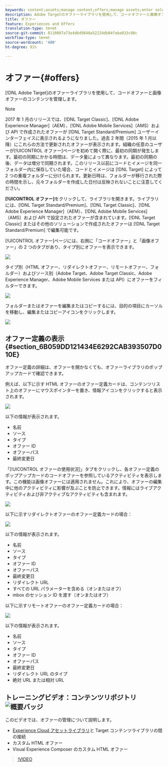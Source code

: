 ```yaml
---
keywords: content;assets;manage content;offers;manage assets;enter selection mode;selection mode
description: Adobe Targetのオファーライブラリを使用して、コードオファーと画像オファーのコンテンツを管理します。
title: オファー
feature: Experiences and Offers
translation-type: tm+mt
source-git-commit: 8110807a73e4d6d9848a52224db04faba033c98c
workflow-type: tm+mt
source-wordcount: '480'
ht-degree: 91%

---
```



# オファー{#offers}

[!DNL Adobe Target]のオファーライブラリを使用して、コードオファーと画像オファーのコンテンツを管理します。

>[!NOTE]
>
>2017 年 1 月のリリースでは、[!DNL Target Classic]、[!DNL Adobe Experience Manager]（AEM）、[!DNL Adobe Mobile Services]（AMS）および API で作成されたオファーが [!DNL Target Standard/Premium] ユーザーインターフェイスに表示されるようになりました。過去 2 年間（2015 年 1 月以降）にこれらの方法で更新されたオファーが表示されます。組織の任意のユーザーが[!UICONTROL オファー]ページを初めて開く際に、最初の同期が発生します。最初の同期にかかる時間は、データ量によって異なります。最初の同期の後、データは増分で同期されます。このリリース以前にコードとイメージを同一フォルダー内に保存していた場合、コードとイメージは [!DNL Target] によって 2 つの重複フォルダーに分けられます。更新日時は、フォルダーが移行された際の時間を示し、元々フォルダーを作成した日付は反映されないことに注意してください。

**[!UICONTROL オファー]**&#x200B;をクリックして、ライブラリを開きます。ライブラリには、[!DNL Target Standard/Premium]、[!DNL Target Classic]、[!DNL Adobe Experience Manager]（AEM）、[!DNL Adobe Mobile Services]（AMS）および API で設定されたオファーが含まれています。[!DNL Target Classic] またはその他のソリューションで作成されたオファーは [!DNL Target Standard/Premium] で編集可能です。

[!UICONTROL オファー]ページには、右側に「コードオファー」と「画像オファー」の 2 つのタブがあり、タイプ別にオファーを表示できます。

![](assets/offers_page.png)

タイプ別（HTML オファー、リダイレクトオファー、リモートオファー、フォルダー）およびソース別（Adobe Target、Adobe Target Classic、Adobe Experience Manager、Adobe Mobile Services または API）にオファーをフィルターできます。

![](assets/offers_filter.png)

フォルダーまたはオファーを編集またはコピーするには、目的の項目にカーソルを移動し、編集またはコピーアイコンをクリックします。

![](assets/offer-picker-large.png)

## オファー定義の表示 {#section_6B059DD121434E6292CAB393507D010E}

オファー定義の詳細は、オファーを開かなくても、オファーライブラリのポップアップカードで確認できます。

例えば、以下に示す HTML オファーのオファー定義カードは、コンテンツリスト上のオファーにマウスポインターを置き、情報アイコンをクリックすると表示されます。

![](assets/offer-card-html.png)

以下の情報が表示されます。

* 名前
* ソース
* タイプ
* オファー ID
* オファーパス
* 最終変更日

「[!UICONTROL オファーの使用状況]」タブをクリックし、各オファー定義のポップアップカードのコードオファーを参照しているアクティビティを表示します。この機能は画像オファーには適用されません。これにより、オファーの編集中に他のアクティビティに影響が及ぶことを防止できます。情報にはライブアクティビティおよび非アクティブなアクティビティも含まれます。

![](assets/offer-card-usage.png)

以下に示すリダイレクトオファーのオファー定義カードの場合：

![](assets/offer-card-redirect.png)

以下の情報が表示されます。

* 名前
* ソース
* タイプ
* オファー ID
* オファーパス
* 最終変更日
* リダイレクト URL
* すべての URL パラメーターを含める（オンまたはオフ）
* mbox のセッション ID を渡す（オンまたはオフ）

以下に示すリモートオファーのオファー定義カードの場合：

![](assets/offer-card-remote.png)

以下の情報が表示されます。

* 名前
* ソース
* タイプ
* オファー ID
* オファーパス
* 最終変更日
* リダイレクト URL のタイプ
* 絶対 URL または相対 URL

## トレーニングビデオ：コンテンツリポジトリ  ![概要バッジ](/help/assets/overview.png)

このビデオでは、オファーの管理について説明します。

* [Experience Cloud アセットライブラリ](https://experienceleague.adobe.com/docs/core-services/interface/assets/creative-cloud.html)と Target コンテンツライブラリの間の接続
* カスタム HTML オファー
* Visual Experience Composer のカスタム HTML オファー

>[!VIDEO](https://video.tv.adobe.com/v/17387)